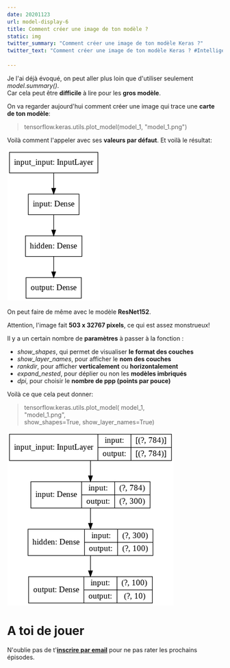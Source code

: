 ```yaml
---
date: 20201123
url: model-display-6
title: Comment créer une image de ton modèle ?
static: img
twitter_summary: "Comment créer une image de ton modèle Keras ?"
twitter_text: "Comment créer une image de ton modèle Keras ? #IntelligenceArtificielle #IA #Deeplearning #Keras #python #fr #multijunet"

---
```


Je l'ai déjà évoqué, on peut aller plus loin que d'utiliser seulement _model.summary()_.  
Car cela peut être **difficile** à lire pour les **gros modèle**.  

On va regarder aujourd'hui comment créer une image qui trace une **carte de ton modèle**:

> tensorflow.keras.utils.plot_model(model_1, "model_1.png")

Voilà comment l'appeler avec ses **valeurs par défaut**. Et voilà le résultat:

![](img/20201123_model_1.png)

On peut faire de même avec le modèle **ResNet152**.  

Attention, l'image fait **503 x 32767 pixels**, ce qui est assez monstrueux!

Il y a un certain nombre de **paramètres** à passer à la fonction :

* _show_shapes_, qui permet de visualiser **le format des couches**
* _show_layer_names_, pour afficher le **nom des couches**
* _rankdir_, pour afficher **verticalement** ou **horizontalement**
* _expand_nested_, pour déplier ou non les **modèles imbriqués**
* _dpi_, pour choisir le **nombre de ppp (points par pouce)**

Voilà ce que cela peut donner:

> tensorflow.keras.utils.plot_model(
>  model_1,  
>  "model_1.png",  
>  show_shapes=True,
>  show_layer_names=True)

![](img/20201123_model_1_all.png)

# A toi de jouer

N'oublie pas de t'**[inscrire par email][0]** pour ne pas rater les prochains épisodes.

[0]: {{"page//email.md"|yasifipo}}
